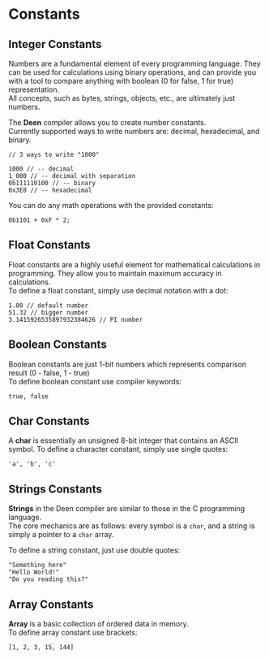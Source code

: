 # Constants
## Integer Constants
Numbers are a fundamental element of every programming language. They can be used for calculations using binary operations,
and can provide you with a tool to compare anything with boolean (0 for false, 1 for true) representation. <br/>
All concepts, such as bytes, strings, objects, etc., are ultimately just numbers. <br/>

The **Deen** compiler allows you to create number constants. <br/>
Currently supported ways to write numbers are: decimal, hexadecimal, and binary.
```deen
// 3 ways to write "1000"

1000 // -- decimal
1_000 // -- decimal with separation
0b111110100 // -- binary
0x3E8 // -- hexadecimal
```

You can do any math operations with the provided constants:
```deen
0b1101 + 0xF * 2;
```

## Float Constants
Float constants are a highly useful element for mathematical calculations in programming. They allow you to maintain maximum accuracy in calculations. <br/>
To define a float constant, simply use decimal notation with a dot:
```deen
1.00 // default number
51.32 // bigger number
3.1415926535897932384626 // PI number
```

## Boolean Constants
Boolean constants are just 1-bit numbers which represents comparison result (0 - false, 1 - true) <br/>
To define boolean constant use compiler keywords:
```deen
true, false
```

## Char Constants
A **char** is essentially an unsigned 8-bit integer that contains an ASCII symbol. 
To define a character constant, simply use single quotes:
```deen
'a', 'b', 'c'
```

## Strings Constants
**Strings** in the Deen compiler are similar to those in the C programming language.  <br/>
The core mechanics are as follows: every symbol is a `char`, and a string is simply a pointer to a `char` array. <br/>

To define a string constant, just use double quotes:
```deen
"Something here"
"Hello World!"
"Do you reading this?"
```

## Array Constants
**Array** is a basic collection of ordered data in memory. <br/>
To define array constant use brackets:
```deen
[1, 2, 3, 15, 144]
```
